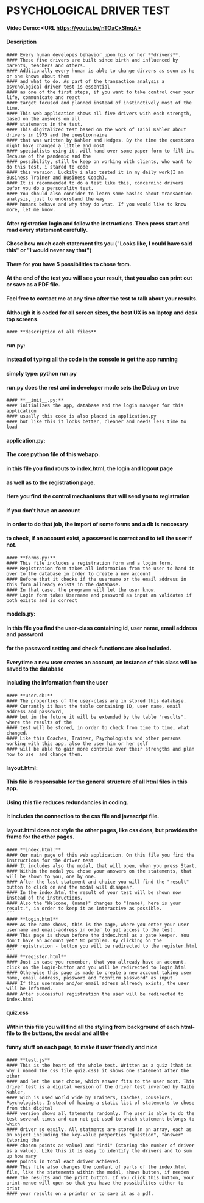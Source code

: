# PSYCHOLOGICAL DRIVER TEST
#### Video Demo: <URL https://youtu.be/nTOaCxSlngA>
#### Description
```
#### Every human developes behavior upon his or her **drivers**.
#### These five drivers are built since birth and influenced by parents, teachers and others.
#### Additionally every human is able to change dirvers as soon as he or she knows about them
#### and what to do. As part of the transaction analysis a psychological driver test is essential
#### as one of the first steps, if you want to take control over your life, communicate and react
#### target focused and planned instead of instinctively most of the time.
#### This web application shows all five drivers with each strength, based on the answers on all
#### statements in the test.
#### This digitalized test based on the work of Taibi Kahler about drivers in 1975 and the questionnaire
#### that was written by Kahler and Hedges. By the time the questions might have changed a little and most
#### specialists using it, will hand over some paper form to fill in. Because of the pandemic and the 
#### possibility, still to keep on working with clients, who want to do this test, i stared to code
#### this version. Luckily i also tested it in my daily work(I am Business Trainer and Business Coach).
#### It is recommended to do a test like this, concerninc drivers befor you do a personality test.
#### You should also concider to learn some basics about transaction analysis, just to understand the way
#### humans behave and why they do what. If you would like to know more, let me know.
```
#### After rgistration login and follow the instructions. Then press start and read every statement carefully.
#### Chose how much each statement fits you ("Looks like, I could have said this" or "I would never say that")
#### There for you have 5 possibilities to chose from.
#### At the end of the test you will see your result, that you also can print out or save as a PDF file.
#### Feel free to contact me at any time after the test to talk about your results.
#### Although it is coded for all screen sizes, the best UX is on laptop and desk top screens.
```
#### **description of all files**
```
#### **run.py:**
#### instead of typing all the code in the console to get the app running
#### simply type: python run.py
#### run.py does the rest and in developer mode sets the Debug on true
```
#### **__init__.py:**
#### initializes the app, database and the login manager for this application
#### usually this code is also placed in application.py
#### but like this it looks better, cleaner and needs less time to load
```
#### **application.py:**
#### The core python file of this webapp.
#### in this file you find routs to index.html, the login and logout page
#### as well as to the registration page.
#### Here you find the control mechanisms that will send you to registration
#### if you don't have an account
#### in order to do that job, the import of some forms and a db is neccesary
#### to check, if an account exist, a password is correct and to tell the user if not.
```
#### **forms.py:**
#### This file includes a registration form and a login form.
#### Registration form takes all information from the user to hand it over to the database in order to create a new account
#### Before that it checks if the username or the email address in this form allready exists in the database.
#### In that case, the programm will let the user know.
#### Login form takes Username and password as input an validates if both exists and is correct
```
#### **models.py:**
#### In this file you find the user-class containing id, user name, email address and password
#### for the password setting and check functions are also included. 
#### Everytime a new user creates an account, an instance of this class will be saved to the database
#### including the information from the user
```
#### **user.db:**
#### The properties of the user-class are in stored this database.
#### Currantly it hast the table containing ID, user name, email address and passowrd,
#### but in the future it will be extended by the table "results", where the results of the
#### test will be stored, in order to check from time to time, what changed. 
#### Like this Coaches, Trainer, Psychologists and other persons working with this app, also the user him or her self
#### will be able to gain more controle over their strengths and plan how to use  and change them.
```
#### **layout.html:**
#### This file is responsable for the general structure of all html files in this app.
#### Using this file reduces redundancies in coding.
#### It includes the connection to the css file and javascript file.
#### layout.html does not style the other pages, like css does, but provides the frame for the other pages.
```
#### **index.html:**
#### Our main page of this web application. On this file you find the instructions for the driver test
#### It includes also the modal, that will open, when you press Start.
#### Within the modal you chose your answers on the statements, that will be shown to you, one by one.
#### After the last statement and choice you will find the "result" button to click on and the modal will disapear.
#### In the index.html the result of your test will be shown now instead of the instructions. 
#### Also the "Welcome, (name)" changes to "(name), here is your result.", in order to keep it as interactive as possible.
´´´
#### **login.html**
#### As the name shows, this is the page, where you enter your user username and email-address in order to get access to the test.
#### This page is shown before the index.html as a gate keeper. You don't have an account yet? No problem. By clicking on the
#### registration - button you will be redirected to the register.html
´´´
#### **register.html**
#### Just in case you remember, that you allready have an account, click on the Login-button and you will be redirected to login.html
#### Otherwise this page is made to create a new account taking user name, email address, password and "confirm password" as input.
#### If this username and/or email adress allready exists, the user will be informed.
#### After successful registration the user will be redirected to index.html
```
#### **quiz.css**
#### Within this file you will find all the styling from background of each html-file to the buttons, the modal and all the
#### funny stuff on each page, to make it user friendly and nice
```
#### **test.js**
#### This is the heart of the whole test. Written as a quiz (that is why i named the css file quiz.css) it shows one statement after the other
#### and let the user chose, which answer fits to the user most. This driver test is a digital version of the driver test invented by Taibi Kahler,
#### wich is used world wide by Trainers, Coaches, Couselors, Psychologists. Instead of having a static list of statements to chose from this digital 
#### version shows all tatements randomly. The user is able to do the test several times and can not get used to which statement belongs to which
#### driver so easily. All statments are stored in an array, each as an object including the key-value properties "question", "answer"(storing the
#### chosen points as value) and "indi" (storing the number of driver as a value). Like this it is easy to identify the drivers and to sum up how many
#### points in total each driver achieved.
#### This file also changes the content of parts of the index.html file, like the statements within the modal, shows butten, if needen
#### the results and the print button. If you click this button, your print-menue will open so that you have the possibilites either to print
#### your results on a printer or to save it as a pdf.

